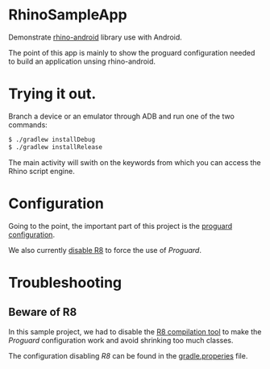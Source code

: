 # RhinoSampleApp

Demonstrate [rhino-android](https://github.com/APISENSE/rhino-android) library use with Android.

The point of this app is mainly to show the proguard configuration needed to build an application unsing rhino-android.

# Trying it out.

Branch a device or an emulator through ADB and run one of the two commands:
```bash
$ ./gradlew installDebug
$ ./gradlew installRelease
```

The main activity will swith on the keywords from which you can access the Rhino script engine.

# Configuration

Going to the point, the important part of this project is the [proguard configuration](./app/proguard-rules.pro).

We also currently [disable R8](./gradle.properties#L16) to force the use of _Proguard_.

# Troubleshooting

## Beware of R8

In this sample project, we had to disable the [R8 compilation tool](https://www.guardsquare.com/en/blog/proguard-and-r8) to make the _Proguard_ configuration work and avoid shrinking too much classes.

The configuration disabling _R8_ can be found in the [gradle.properies](https://github.com/aveuiller/RhinoSampleApp/blob/master/gradle.properties#L16) file.
